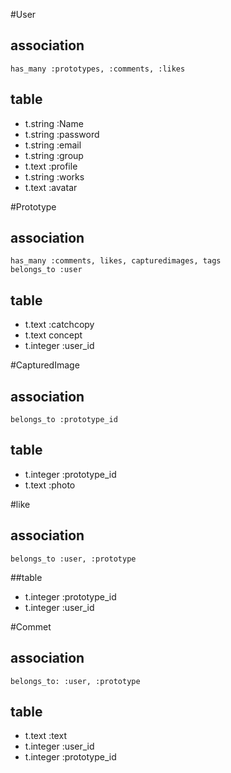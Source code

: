 #User
## association
    has_many :prototypes, :comments, :likes
## table
 - t.string :Name
 - t.string :password
 - t.string :email
 - t.string :group
 - t.text :profile
 - t.string :works
 - t.text :avatar


#Prototype
## association
    has_many :comments, likes, capturedimages, tags
    belongs_to :user
## table
 - t.text :catchcopy
 - t.text concept
 - t.integer :user_id


#CapturedImage
## association
    belongs_to :prototype_id
## table
 - t.integer :prototype_id
 - t.text :photo


#like
## association
    belongs_to :user, :prototype
##table
 - t.integer :prototype_id
 - t.integer :user_id


#Commet
## association
    belongs_to: :user, :prototype
## table
 - t.text :text
 - t.integer :user_id
 - t.integer :prototype_id
